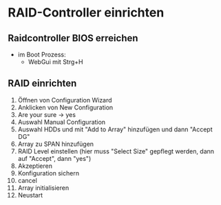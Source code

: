 # RAID-Controller einrichten

## Raidcontroller BIOS erreichen
* im Boot Prozess:
  * WebGui mit Strg+H

## RAID einrichten
1. Öffnen von Configuration Wizard
2. Anklicken von New Configuration
3. Are your sure -> yes
4. Auswahl Manual Configuration
5. Auswahl HDDs und mit "Add to Array" hinzufügen und dann "Accept DG"
6. Array zu SPAN hinzufügen
7. RAID Level einstellen (hier muss "Select Size" gepflegt werden, dann auf "Accept", dann "yes")
8. Akzeptieren
9. Konfiguration sichern
10. cancel
11. Array initialisieren
12. Neustart
